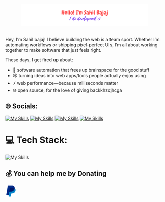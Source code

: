 <p align="center"><a href=""><img width="80%" alt="Hello, I'm Sahil bajaj. I do open source!" src="./gh-rm-hd.png" /></a></p> <br/>
Hey, I’m Sahil bajaj! I believe building the web is a team sport. Whether I’m automating workflows or shipping pixel-perfect UIs, I’m all about working together to make software that just feels right.

<br />

These days, I get fired up about:
- 🤖 software automation that frees up brainspace for the good stuff  
- 🕸 turning ideas into web apps/tools people actually enjoy using  
- ⚡ web performance—because milliseconds matter  
- 🌐 open source, for the love of giving backkhzxjhcga

## 🌐 Socials:
[![My Skills](https://skillicons.dev/icons?i=linkedin)](https://linkedin.com/in/sahilbajaj2004) [![My Skills](https://skillicons.dev/icons?i=twitter)](https://x.com/sahilbajaj2004) [![My Skills](https://skillicons.dev/icons?i=gmail)](mailto:sahilbajaj0941@gamil.com) [![My Skills](https://skillicons.dev/icons?i=instagram)](https://instagram.com/bajaj.jsx)

# 💻 Tech Stack:
![My Skills](icons?i=ts,js,html,css,python,c,cpp,java,react,nextjs,tailwind,aws,mongodb,nodejs,express,firebase,figma,postman,vercel,netlify)

## 💰 You can help me by Donating
<p><a href="https://paypal.me/sahilbajaj0941"><img width="35px" src="./paypal.png" /></a></p>
